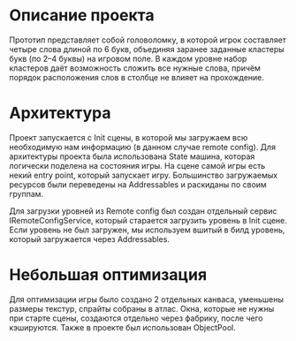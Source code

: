 # Описание проекта

Прототип представляет собой головоломку, в которой игрок составляет четыре слова длиной по 6 букв, объединяя заранее заданные кластеры букв (по 2–4 буквы) на игровом поле. В каждом уровне набор кластеров даёт возможность сложить все нужные слова, причём порядок расположения слов в столбце не влияет на прохождение.

# Архитектура
Проект запускается с Init сцены, в которой мы загружаем всю необходимую нам информацию (в данном случае remote config). Для архитектуры проекта была использована State машина, которая логически поделена на состояния игры. 
На сцене самой игры есть некий entry point, который запускает игру.
Большинство загружаемых ресурсов были переведены на Addressables и раскиданы по своим группам.

Для загрузки уровней из Remote config был создан отдельный сервис IRemoteConfigService, который старается загрузить уровень в Init сцене. Если уровень не был загружен, мы используем вшитый в билд уровень, который загружается через Addressables.

# Небольшая оптимизация

Для оптимизации игры было создано 2 отдельных канваса, уменьшены размеры текстур, спрайты собраны в атлас. 
Окна, которые не нужны при старте сцены, создаются отдельно через фабрику, после чего кэшируются. 
Также в проекте был использован ObjectPool.
